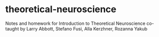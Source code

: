 # theoretical-neuroscience
Notes and homework for Introduction to Theoretical Neuroscience co-taught by Larry Abbott, Stefano Fusi, Alla Kerzhner, Rozanna Yakub
